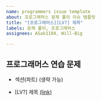 ```yaml
---
name: programmers issue template
about: 프로그래머스 문제 풀이 이슈 템플릿
title: "[프로그래머스][LV?] 제목"
labels: 문제 풀이, 프로그래머스
assignees: ASak1104, Will-Big

---
```


## 프로그래머스 연습 문제

- 섹션(파트) (생략 가능)

- [LV?] 제목 [(link)](url)

